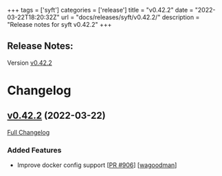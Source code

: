 +++
tags = ['syft']
categories = ['release']
title = "v0.42.2"
date = "2022-03-22T18:20:32Z"
url = "docs/releases/syft/v0.42.2/"
description = "Release notes for syft v0.42.2"
+++

## Release Notes:
Version [v0.42.2](https://github.com/anchore/syft/releases/tag/v0.42.2)

# Changelog

## [v0.42.2](https://github.com/anchore/syft/tree/v0.42.2) (2022-03-22)

[Full Changelog](https://github.com/anchore/syft/compare/v0.42.1...v0.42.2)

### Added Features

- Improve docker config support [[PR #906](https://github.com/anchore/syft/pull/906)] [[wagoodman](https://github.com/wagoodman)]
